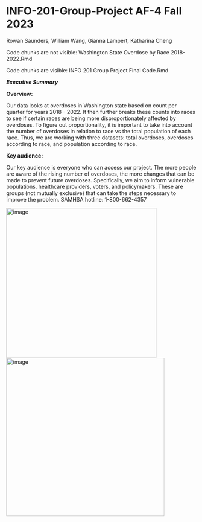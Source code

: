 # INFO-201-Group-Project AF-4 Fall 2023

Rowan Saunders, William Wang, Gianna Lampert, Katharina Cheng

Code chunks are not visible: Washington State Overdose by Race 2018-2022.Rmd

Code chunks are visible: INFO 201 Group Project Final Code.Rmd

***Executive Summary***

**Overview:**

Our data looks at overdoses in Washington state based on count per quarter for years 2018 - 2022. It then further breaks these counts into races to see if certain races are being more disproportionately affected by overdoses. To figure out proportionality, it is important to take into account the number of overdoses in relation to race vs the total population of each race. Thus, we are working with three datasets: total overdoses, overdoses according to race, and population according to race.

**Key audience:**

Our key audience is everyone who can access our project. The more people are aware of the rising number of overdoses, the more changes that can be made to prevent future overdoses. Specifically, we aim to inform vulnerable populations, healthcare providers, voters, and policymakers. These are groups (not mutually exclusive) that can take the steps necessary to improve the problem. 
SAMHSA hotline: 1-800-662-4357


<img width="398" alt="image" src="https://github.com/william-cwang/INFO-201-Group-Project/assets/146163077/bf5dc013-5ed1-4191-8c40-d08f93ad2490">
<img width="419" alt="image" src="https://github.com/william-cwang/INFO-201-Group-Project/assets/146163077/eca7acd2-71c0-4de5-8fca-a308bf752a10">


